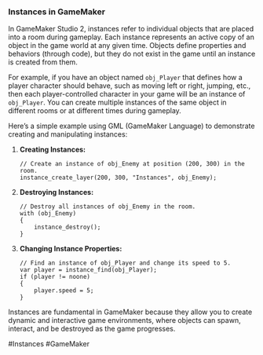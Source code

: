 ### Instances in GameMaker

In GameMaker Studio 2, instances refer to individual objects that are placed into a room during gameplay. Each instance represents an active copy of an object in the game world at any given time. Objects define properties and behaviors (through code), but they do not exist in the game until an instance is created from them.

For example, if you have an object named `obj_Player` that defines how a player character should behave, such as moving left or right, jumping, etc., then each player-controlled character in your game will be an instance of `obj_Player`. You can create multiple instances of the same object in different rooms or at different times during gameplay.

Here’s a simple example using GML (GameMaker Language) to demonstrate creating and manipulating instances:

1. **Creating Instances:**
   ```gml
   // Create an instance of obj_Enemy at position (200, 300) in the room.
   instance_create_layer(200, 300, "Instances", obj_Enemy);
   ```

2. **Destroying Instances:**
   ```gml
   // Destroy all instances of obj_Enemy in the room.
   with (obj_Enemy)
   {
       instance_destroy();
   }
   ```

3. **Changing Instance Properties:**
   ```gml
   // Find an instance of obj_Player and change its speed to 5.
   var player = instance_find(obj_Player);
   if (player != noone)
   {
       player.speed = 5;
   }
   ```

Instances are fundamental in GameMaker because they allow you to create dynamic and interactive game environments, where objects can spawn, interact, and be destroyed as the game progresses.

#Instances #GameMaker